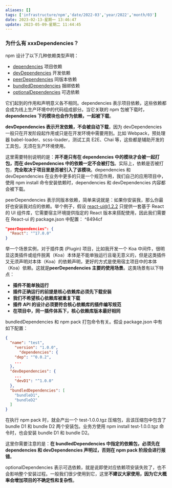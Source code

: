 ```yaml
---
aliases: []
tags: ['infrastructure/npm','date/2022-03','year/2022','month/03']
date: 2023-02-13-星期一 13:46:47
update: 2023-05-09-星期二 11:44:45
---
```


### 为什么有 xxxDependencies？

npm 设计了以下几种依赖类型声明：

- [dependencies](https://docs.npmjs.com/cli/v9/configuring-npm/package-json#dependencies) 项目依赖
- [devDependencies](https://docs.npmjs.com/cli/v9/configuring-npm/package-json#devdependencies) 开发依赖
- [peerDependencies](https://docs.npmjs.com/cli/v9/configuring-npm/package-json#peerdependencies) 同版本依赖
- [bundledDependencies](https://docs.npmjs.com/cli/v9/configuring-npm/package-json#bundledependencies) 捆绑依赖
- [optionalDependencies](https://docs.npmjs.com/cli/v9/configuring-npm/package-json#optionaldependencies) 可选依赖

它们起到的作用和声明意义各不相同。dependencies 表示项目依赖，这些依赖都会成为线上生产环境中的代码组成部分。当它关联的 npm 包被下载时，**dependencies 下的模块也会作为依赖，一起被下载**。

**devDependencies 表示开发依赖，不会被自动下载**，因为 devDependencies 一般只在开发阶段起作用或只是在开发环境中需要用到。比如 Webpack，预处理器 babel-loader、scss-loader，测试工具 E2E、Chai 等，这些都是辅助开发的工具包，无须在生产环境使用。

这里需要特别说明的是：**并不是只有在 dependencies 中的模块才会被一起打包，而在 devDependencies 中的依赖一定不会被打包**。实际上，依赖是否被打包，**完全取决于项目里是否被引入了该模块**。dependencies 和 devDependencies 在业务中更多的只是一个规范作用，我们自己的应用项目中，使用 npm install 命令安装依赖时，dependencies 和 devDependencies 内容都会被下载。

peerDependencies 表示同版本依赖，简单来说就是：如果你安装我，那么你最好也安装我对应的依赖。举个例子，假设 react-ui@1.2.2 只提供一套基于 React 的 UI 组件库，它需要宿主环境提供指定的 React 版本来搭配使用，因此我们需要在 React-ui 的 package.json 中配置： ^8494cf

```json
"peerDependencies": {
  "React": "^17.0.0"
}
```

举一个场景实例，对于插件类 (Plugin) 项目，比如我开发一个 Koa 中间件，很明显这类插件或组件脱离（Koa）本体是不能单独运行且毫无意义的，但是这类插件又无须声明对本体（Koa）的依赖声明，更好的方式是使用宿主项目中的本体（Koa）依赖。这就是**peerDependencies 主要的使用场景**。这类场景有以下特点：

- **插件不能单独运行**
- **插件正确运行的前提是核心依赖库必须先下载安装**
- **我们不希望核心依赖库被重复下载**
- **插件 API 的设计必须要符合核心依赖库的插件编写规范**
- **在项目中，同一插件体系下，核心依赖库版本最好相同**

bundledDependencies 和 npm pack 打包命令有关。假设 package.json 中有如下配置：

```json
{
  "name": "test",
    "version": "1.0.0",
      "dependencies": {
    "dep": "^0.0.2",
    ...
  },
  "devDependencies": {
    ...
    "devD1": "^1.0.0"
  },
  "bundledDependencies": [
    "bundleD1",
    "bundleD2"
  ]
}
```

在执行 npm pack 时，就会产出一个 test-1.0.0.tgz 压缩包，且该压缩包中包含了 bundle D1 和 bundle D2 两个安装包。业务方使用 npm install test-1.0.0.tgz 命令时，也会安装 bundle D1 和 bundle D2。

这里你需要注意的是：**在 bundledDependencies 中指定的依赖包，必须先在 dependencies 和 devDependencies 声明过，否则在 npm pack 阶段会进行报错**。

optionalDependencies 表示可选依赖，就是说即使对应依赖项安装失败了，也不会影响整个安装过程。一般我们很少使用到它，这里**不建议大家使用，因为它大概率会增加项目的不确定性和复杂性**。
